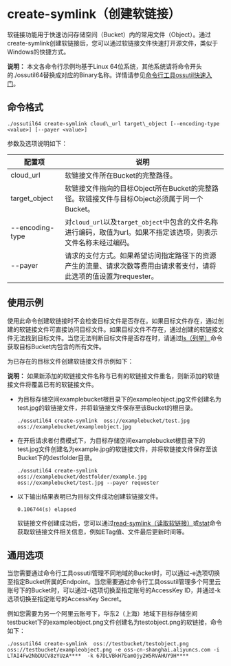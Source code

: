 # create-symlink（创建软链接）

软链接功能用于快速访问存储空间（Bucket）内的常用文件（Object）。通过create-symlink创建软链接后，您可以通过软链接文件快速打开源文件，类似于Windows的快捷方式。

**说明：** 本文各命令行示例均基于Linux 64位系统，其他系统请将命令开头的./ossutil64替换成对应的Binary名称。详情请参见[命令行工具ossutil快速入门](/intl.zh-CN/快速入门/命令行工具ossutil快速入门.md)。

## 命令格式

```
./ossutil64 create-symlink cloud\_url target\_object [--encoding-type <value>] [--payer <value>]
```

参数及选项说明如下：

|配置项|说明|
|---|--|
|cloud\_url|软链接文件所在Bucket的完整路径。|
|target\_object|软链接文件指向的目标Object所在Bucket的完整路径。软链接文件与目标Object必须属于同一个Bucket。|
|--encoding-type|对`cloud_url`以及`target_object`中包含的文件名称进行编码，取值为url。如果不指定该选项，则表示文件名称未经过编码。|
|--payer|请求的支付方式。如果希望访问指定路径下的资源产生的流量、请求次数等费用由请求者支付，请将此选项的值设置为requester。|

## 使用示例

使用此命令创建软链接时不会检查目标文件是否存在。如果目标文件存在，通过创建的软链接文件可直接访问目标文件。如果目标文件不存在，通过创建的软链接文件无法找到目标文件。当您无法判断目标文件是否存在时，请通过[ls（列举）](/intl.zh-CN/常用工具/命令行工具ossutil/常用命令/ls（列举）.md)命令获取目标Bucket内包含的所有文件。

为已存在的目标文件创建软链接文件示例如下：

**说明：** 如果新添加的软链接文件名称与已有的软链接文件重名，则新添加的软链接文件将覆盖已有的软链接文件。

-   为目标存储空间examplebucket根目录下的exampleobject.jpg文件创建名为test.jpg的软链接文件，并将软链接文件保存至该Bucket的根目录。

    ```
    ./ossutil64 create-symlink  oss://examplebucket/test.jpg  oss://examplebucket/exampleobject.jpg
    ```

-   在开启请求者付费模式下，为目标存储空间examplebucket根目录下的test.jpg文件创建名为example.jpg的软链接文件，并将软链接文件保存至该Bucket下的destfolder目录。

    ```
    ./ossutil64 create-symlink  oss://examplebucket/destfolder/example.jpg  oss://examplebucket/test.jpg --payer requester
    ```

-   以下输出结果表明已为目标文件成功创建软链接文件。

    ```
    0.106744(s) elapsed
    ```

    软链接文件创建成功后，您可以通过[read-symlink（读取软链接）](/intl.zh-CN/常用工具/命令行工具ossutil/常用命令/read-symlink.md)或[stat](/intl.zh-CN/常用工具/命令行工具ossutil/常用命令/stat.md)命令获取软链接文件相关信息，例如ETag值、文件最后更新时间等。


## 通用选项

当您需要通过命令行工具ossutil管理不同地域的Bucket时，可以通过-e选项切换至指定Bucket所属的Endpoint。当您需要通过命令行工具ossutil管理多个阿里云账号下的Bucket时，可以通过-i选项切换至指定账号的AccessKey ID，并通过-k选项切换至指定账号的AccessKey Secret。

例如您需要为另一个阿里云账号下，华东2（上海）地域下目标存储空间testbucket下的exampleobject.png文件创建名为testobject.png的软链接，命令如下：

```
./ossutil64 create-symlink  oss://testbucket/testobject.png  oss://testbucket/exampleobject.png -e oss-cn-shanghai.aliyuncs.com -i LTAI4Fw2NbDUCV8zYUzA****  -k 67DLVBkH7EamOjy2W5RVAHUY9H****
```

